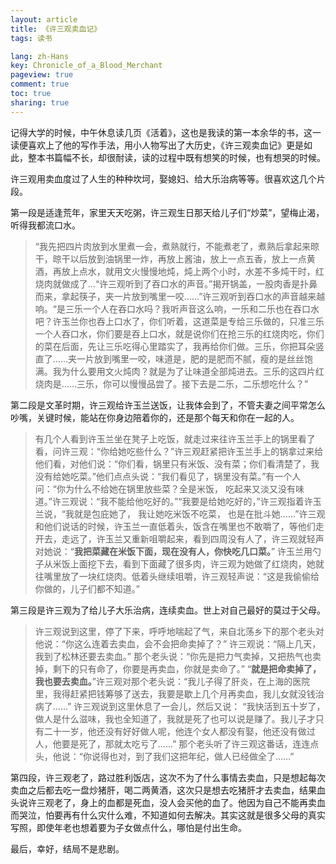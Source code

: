 ```yaml
---
layout: article
title: 《许三观卖血记》
tags: 读书

lang: zh-Hans
key: Chronicle_of_a_Blood_Merchant
pageview: true
comment: true
toc: true
sharing: true
---
```


记得大学的时候，中午休息读几页《活着》，这也是我读的第一本余华的书，这一读便喜欢上了他的写作手法，用小人物写出了大历史，《许三观卖血记》更是如此，整本书篇幅不长，却很耐读，读的过程中既有想笑的时候，也有想哭的时候。

许三观用卖血度过了人生的种种坎坷，娶媳妇、给大乐治病等等。很喜欢这几个片段。

第一段是适逢荒年，家里天天吃粥，许三观生日那天给儿子们“炒菜”，望梅止渴，听得我都流口水。

> “我先把四片肉放到水里煮一会，煮熟就行，不能煮老了，煮熟后拿起来晾干，晾干以后放到油锅里一炸，再放上酱油，放上一点五香，放上一点黄酒，再放上点水，就用文火慢慢地炖，炖上两个小时，水差不多炖干时，红烧肉就做成了...“许三观听到了吞口水的声音。”揭开锅盖，一股肉香是扑鼻而来，拿起筷子，夹一片放到嘴里一咬......”许三观听到吞口水的声音越来越响。“是三乐一个人在吞口水吗？我听声音这么响，一乐和二乐也在吞口水吧？许玉兰你也吞上口水了，你们听着，这道菜是专给三乐做的，只准三乐一个人吞口水，你们要是吞上口水，就是说你们在抢三乐的红烧肉吃，你们的菜在后面，先让三乐吃得心里踏实了，我再给你们做。三乐，你把耳朵竖直了……夹一片放到嘴里一咬，味道是，肥的是肥而不腻，瘦的是丝丝饱满。我为什么要用文火炖肉？就是为了让味道全部炖进去。三乐的这四片红烧肉是……三乐，你可以慢慢品尝了。接下去是二乐，二乐想吃什么？”

第二段是文革时期，许三观给许玉兰送饭，让我体会到了，不管夫妻之间平常怎么吵嘴，关键时候，能站在你身边陪着你的，还是那个每天和你在一起的人。
> 有几个人看到许玉兰坐在凳子上吃饭，就走过来往许玉兰手上的锅里看了看，问许三观：“你给她吃些什么？”许三观赶紧把许玉兰手上的锅拿过来给他们看，对他们说：“你们看，锅里只有米饭、没有菜；你们看清楚了，我没有给她吃菜。”他们点点头说：“我们看见了，锅里没有菜。”有一个人问：“你为什么不给她在锅里放些菜？全是米饭， 吃起来又淡又没有味道。”许三观说：“我不能给他吃好的。”“我要是给她吃好的，”许三观指着许玉兰说，“我就是包庇她了， 我让她吃米饭不吃菜， 也是在批斗她……”许三观和他们说话的时候，许玉兰一直低着头，饭含在嘴里也不敢嚼了，等他们走开去，走远了，许玉兰又重新咀嚼起来，看到四周没有人了，许三观就轻声对她说：“**我把菜藏在米饭下面，现在没有人，你快吃几口菜。**” 许玉兰用勺子从米饭上面挖下去，看到下面藏了很多肉，许三观为她做了红烧肉，她就往嘴里放了一块红烧肉。低着头继续咀嚼，许三观轻声说：“这是我偷偷给你做的，儿子们都不知道。”

第三段是许三观为了给儿子大乐治病，连续卖血。世上对自己最好的莫过于父母。
>许三观说到这里，停了下来，呼呼地喘起了气，来自北荡乡下的那个老头对他说：“你这么连着去卖血，会不会把命卖掉了？”
许三观说：“隔上几天，我到了松林还要去卖血。”
那个老头说：“你先是把力气卖掉，又把热气也卖掉，剩下的只有命了，你要是再卖血，你就是卖命了。”
“**就是把命卖掉了，我也要去卖血。**”许三观对那个老头说：“我儿子得了肝炎，在上海的医院里，我得赶紧把钱筹够了送去，我要是歇上几个月再卖血，我儿女就没钱治病了……”
许三观说到这里休息了一会儿，然后又说：
“我快活到五十岁了，做人是什么滋味，我也全知道了，我就是死了也可以说是赚了。我儿子才只有二十一岁，他还没有好好做人呢，他连个女人都没有娶，他还没有做过人，他要是死了，那就太吃亏了……”
那个老头听了许三观这番话，连连点头，他说：“你说得也对，到了我们这把年纪，做人已经做全了……”

第四段，许三观老了，路过胜利饭店，这次不为了什么事情去卖血，只是想起每次卖血之后都去吃一盘炒猪肝，喝二两黄酒，这次只是想去吃猪肝才去卖血，结果血头说许三观老了，身上的血都是死血，没人会买他的血了。他因为自己不能再卖血而哭泣，怕要再有什么灾什么难，不知道如何去解决。其实这就是很多父母的真实写照，即使年老也想着要为子女做点什么，哪怕是付出生命。

最后，幸好，结局不是悲剧。